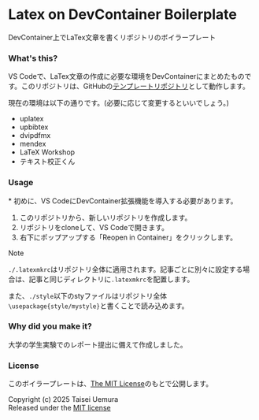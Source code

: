 # Latex on DevContainer Boilerplate
DevContainer上でLaTex文章を書くリポジトリのボイラープレート

### What's this?

VS Codeで、LaTex文章の作成に必要な環境をDevContainerにまとめたものです。このリポジトリは、GitHubの[テンプレートリポジトリ](https://docs.github.com/ja/repositories/creating-and-managing-repositories/creating-a-template-repository)として動作します。

現在の環境は以下の通りです。(必要に応じて変更するといいでしょう。)

- uplatex
- upbibtex
- dvipdfmx
- mendex
- LaTeX Workshop
- テキスト校正くん

### Usage

\* 初めに、VS CodeにDevContainer拡張機能を導入する必要があります。

1. このリポジトリから、新しいリポジトリを作成します。
2. リポジトリをcloneして、VS Codeで開きます。
3. 右下にポップアップする「Reopen in Container」をクリックします。

> [!NOTE]
> `./.latexmkrc`はリポジトリ全体に適用されます。記事ごとに別々に設定する場合は、記事と同じディレクトリに`.latexmkrc`を配置します。
> 
> また、`./style`以下のstyファイルはリポジトリ全体`\usepackage{style/mystyle}`と書くことで読み込めます。

### Why did you make it?

大学の学生実験でのレポート提出に備えて作成しました。

### License
このボイラープレートは、[The MIT License](./LICENSE.txt)のもとで公開します。

Copyright (c) 2025 Taisei Uemura  
Released under the [MIT license](./LICENSE.txt)